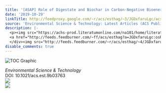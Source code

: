 ```yaml
---
title: '[ASAP] Role of Digestate and Biochar in Carbon-Negative Bioenergy'
date: '2019-10-29'
linkTitle: http://feedproxy.google.com/~r/acs/esthag/~3/JGDxfaruLgc/acs.est.9b03763
source: 'Environmental Science & Technology: Latest Articles (ACS Publications)'
description: |-
  <p><img src="https://achs-prod.literatumonline.com/na101/home/literatum/publisher/achs/journals/content/esthag/0/esthag.ahead-of-print/acs.est.9b03763/20191029/images/medium/es9b03763_0008.gif" alt="TOC Graphic"/></p><div><cite>Environmental Science & Technology</cite></div><div>DOI: 10.1021/acs.est.9b03763</div><div class="feedflare">
  <a href="http://feeds.feedburner.com/~ff/acs/esthag?a=JGDxfaruLgc:osRxjN5jsvw:yIl2AUoC8zA"><img src="http://feeds.feedburner.com/~ff/acs/esthag?d=yIl2AUoC8zA" border="0"></img></a>
  </div><img src="http://feeds.feedburner.com/~r/acs/esthag/~4/JGDxfaruLgc" ...
disable_comments: true
---
```

<p><img src="https://achs-prod.literatumonline.com/na101/home/literatum/publisher/achs/journals/content/esthag/0/esthag.ahead-of-print/acs.est.9b03763/20191029/images/medium/es9b03763_0008.gif" alt="TOC Graphic"/></p><div><cite>Environmental Science & Technology</cite></div><div>DOI: 10.1021/acs.est.9b03763</div><div class="feedflare">
<a href="http://feeds.feedburner.com/~ff/acs/esthag?a=JGDxfaruLgc:osRxjN5jsvw:yIl2AUoC8zA"><img src="http://feeds.feedburner.com/~ff/acs/esthag?d=yIl2AUoC8zA" border="0"></img></a>
</div><img src="http://feeds.feedburner.com/~r/acs/esthag/~4/JGDxfaruLgc" ...